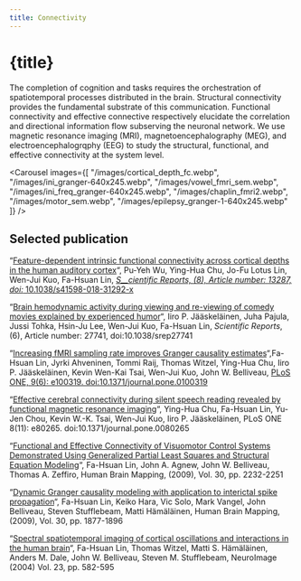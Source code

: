 ```yaml
---
title: Connectivity
---
```


<script lang="ts">
    import Carousel from "$lib/components/Carousel.svelte";
</script>

# {title}

The completion of cognition and tasks requires the orchestration of spatiotemporal processes distributed in the brain. Structural connectivity provides the fundamental substrate of this communication. Functional connectivity and effective connective respectively elucidate the correlation and directional information flow subserving the neuronal network. We use magnetic resonance imaging (MRI),  magnetoencephalography (MEG), and electroencephalogrqphy (EEG) to study the structural, functional, and effective connectivity at the system level.

<Carousel images={[
    "/images/cortical_depth_fc.webp",
    "/images/ini_granger-640x245.webp",
    "/images/vowel_fmri_sem.webp",
    "/images/ini_freq_granger-640x245.webp",
    "/images/chaplin_fmri2.webp",
    "/images/motor_sem.webp",
    "/images/epilepsy_granger-1-640x245.webp"
]} />

## Selected publication

“[Feature-dependent intrinsic functional connectivity across cortical depths in the human auditory cortex](http://35.203.18.157/wp-content/uploads/reprint_layer_fc_srep2018.pdf)“, Pu-Yeh Wu, Ying-Hua Chu, Jo-Fu Lotus Lin, Wen-Jui Kuo, Fa-Hsuan Lin, [_S__cientific Reports, (8), Article number:_ _13287,_ _doi:_ 10.1038/s41598-018-31292-x](https://www.nature.com/articles/s41598-018-31292-x)

“[Brain hemodynamic activity during viewing and re-viewing of comedy movies explained by experienced humor](http://140.112.148.130/wp-content/uploads/srep27741.pdf)“, Iiro P. Jääskeläinen, Juha Pajula, Jussi Tohka, Hsin-Ju Lee, Wen-Jui Kuo, Fa-Hsuan Lin, _Scientific Reports_, (6), Article number: 27741, doi:10.1038/srep27741

“[Increasing fMRI sampling rate improves Granger causality estimates](http://140.112.148.130/wp-content/uploads/2014/09/ini_granger_plosone2014.pdf)“,Fa-Hsuan Lin, Jyrki Ahveninen, Tommi Raij, Thomas Witzel, Ying-Hua Chu, Iiro P. Jääskeläinen, Kevin Wen-Kai Tsai, Wen-Jui Kuo, John W. Belliveau, [PLoS ONE, 9(6): e100319. doi:10.1371/journal.pone.0100319](http://www.plosone.org/article/info%3Adoi%2F10.1371%2Fjournal.pone.0100319)

“[Effective cerebral connectivity during silent speech reading revealed by functional magnetic resonance imaging](http://140.112.148.130/wp-content/uploads/2013/11/vowel_fmri_sem_plosone2013.pdf)“, Ying-Hua Chu, Fa-Hsuan Lin, Yu-Jen Chou, Kevin W.-K. Tsai, Wen-Jui Kuo, Iiro P. Jääskeläinen, PLoS ONE 8(11): e80265. doi:10.1371/journal.pone.0080265

“[Functional and Effective Connectivity of Visuomotor Control Systems Demonstrated Using Generalized Partial Least Squares and Structural Equation Modeling](http://140.112.148.130/reprints/gpls_sem_motor_hbm2009.pdf)“, Fa-Hsuan Lin, John A. Agnew, John W. Belliveau, Thomas A. Zeffiro, Human Brain Mapping, (2009), Vol. 30, pp. 2232-2251

“[Dynamic Granger causality modeling with application to interictal spike propagation](http://140.112.148.130/reprints/epilepsy_granger_hbm2009.pdf)“, Fa-Hsuan Lin, Keiko Hara, Vic Solo, Mark Vangel, John Belliveau, Steven Stufflebeam, Matti Hämäläinen, Human Brain Mapping, (2009), Vol. 30, pp. 1877-1896

“[Spectral spatiotemporal imaging of cortical oscillations and interactions in the human brain](http://140.112.148.130/reprints/spectral_spatiotemporal_mapping_NI2004.pdf)“, Fa-Hsuan Lin, Thomas Witzel, Matti S. Hämäläinen, Anders M. Dale, John W. Belliveau, Steven M. Stufflebeam, NeuroImage (2004) Vol. 23, pp. 582-595
